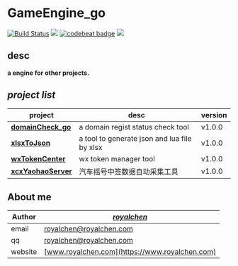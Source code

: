GameEngine_go
=========

[![Build Status](https://travis-ci.org/coderguang/GameEngine_go.svg?branch=master)](https://travis-ci.org/coderguang/GameEngine_go)
![](https://img.shields.io/badge/language-golang-orange.svg)
[![codebeat badge](https://codebeat.co/badges/02773b19-c10d-4328-92db-1cd98b567934)](https://codebeat.co/projects/github-com-coderguang-gameengine_go-master)
[![](https://img.shields.io/badge/wp-@royalchen-blue.svg)](https://www.royalchen.com)


## desc
  **a engine for other projects.**


## _project  list_
**project** | **desc** | **version**
----------- | ----------- | ------------
**[domainCheck_go](https://github.com/coderguang/domainCheck_go)** | a domain regist status check tool | v1.0.0
**[xlsxToJson](https://github.com/coderguang/xlsxToJson)** | a tool to generate json and lua file by xlsx | v1.0.0
**[wxTokenCenter](https://github.com/coderguang/wxTokenCenter)** | wx token manager tool | v1.0.0
**[xcxYaohaoServer](https://github.com/coderguang/xcxYaohaoServer)** | 汽车摇号中签数据自动采集工具 | v1.0.0

## About me

**Author** | _[royalchen](https://www.royalchen.com)_
---------- | -----------------
email  | royalchen@royalchen.com
qq  | royalchen@royalchen.com
website | [www.royalchen.com](https://www.royalchen.com)
